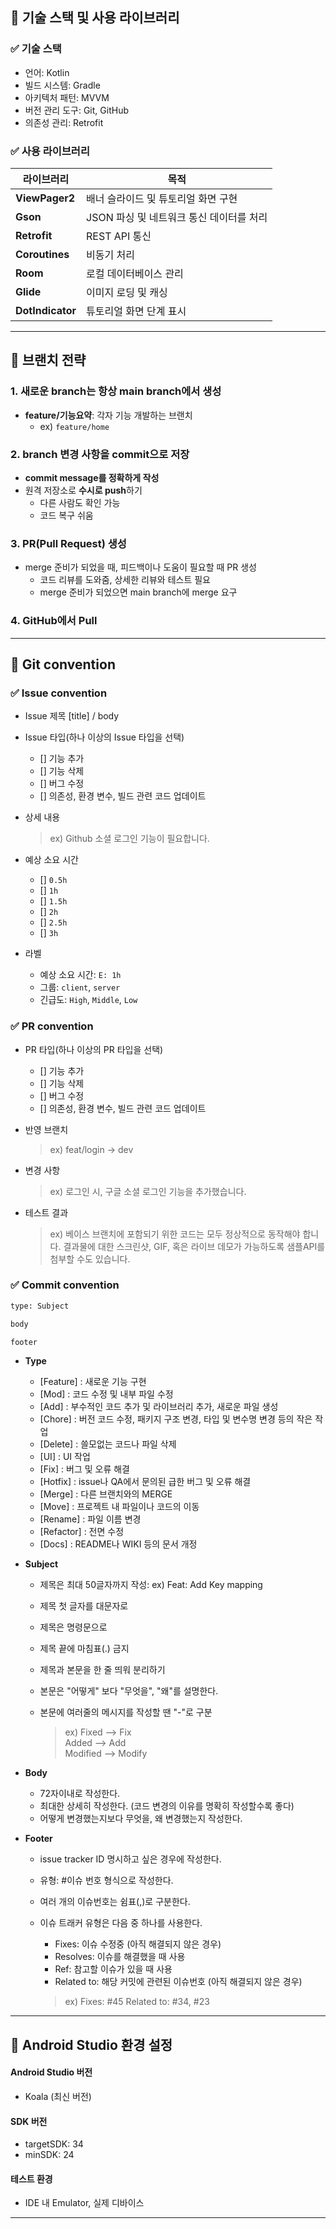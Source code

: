 ## 📌 기술 스택 및 사용 라이브러리

  ### ✅ 기술 스택
  
  - 언어: Kotlin
  - 빌드 시스템: Gradle
  - 아키텍처 패턴: MVVM
  - 버전 관리 도구: Git, GitHub
  - 의존성 관리: Retrofit
  
  ### ✅ 사용 라이브러리
  
  | 라이브러리            | 목적            |
  | ---------------- | ------------- |
  | **ViewPager2**     | 배너 슬라이드 및 튜토리얼 화면 구현   |
  | **Gson**     | JSON 파싱 및 네트워크 통신 데이터를 처리   |
  | **Retrofit**     | REST API 통신   |
  | **Coroutines**   | 비동기 처리        |
  | **Room**         | 로컬 데이터베이스 관리  |
  | **Glide**        | 이미지 로딩 및 캐싱   |
  | **DotIndicator** | 튜토리얼 화면 단계 표시 |

---

## 📌 브랜치 전략

  ### 1. 새로운 branch는 항상 main branch에서 생성
  - **feature/기능요약**: 각자 기능 개발하는 브랜치  
    - ex) `feature/home`
  
  ### 2. branch 변경 사항을 commit으로 저장
  - **commit message를 정확하게 작성**
  - 원격 저장소로 **수시로 push**하기
    - 다른 사람도 확인 가능
    - 코드 복구 쉬움
  
  ### 3. PR(Pull Request) 생성
  - merge 준비가 되었을 때, 피드백이나 도움이 필요할 때 PR 생성
    - 코드 리뷰를 도와줌, 상세한 리뷰와 테스트 필요
    - merge 준비가 되었으면 main branch에 merge 요구
  
  ### 4. GitHub에서 Pull

---

## 📌 Git convention

  ### ✅ Issue convention
  
  - Issue 제목 [title] / body
  - Issue 타입(하나 이상의 Issue 타입을 선택)
    - [] 기능 추가
    - [] 기능 삭제
    - [] 버그 수정
    - [] 의존성, 환경 변수, 빌드 관련 코드 업데이트
  - 상세 내용
    > ex) Github 소셜 로그인 기능이 필요합니다.
  - 예상 소요 시간
    - [] `0.5h`
    - [] `1h`
    - [] `1.5h`
    - [] `2h`
    - [] `2.5h`
    - [] `3h`
    
  - 라벨
    - 예상 소요 시간: `E: 1h`
    - 그룹: `client`, `server`
    - 긴급도: `High`, `Middle`, `Low`


### ✅ PR convention

* PR 타입(하나 이상의 PR 타입을 선택)
  - [] 기능 추가
  - [] 기능 삭제
  - [] 버그 수정
  - [] 의존성, 환경 변수, 빌드 관련 코드 업데이트

* 반영 브랜치
  > ex) feat/login -> dev

* 변경 사항
  > ex) 로그인 시, 구글 소셜 로그인 기능을 추가했습니다.

* 테스트 결과
  > ex) 베이스 브랜치에 포함되기 위한 코드는 모두 정상적으로 동작해야 합니다. 결과물에 대한 스크린샷, GIF, 혹은 라이브 데모가 가능하도록 샘플API를 첨부할 수도 있습니다.


### ✅ Commit convention

```bash
type: Subject

body

footer
```

- **Type**

  * [Feature] : 새로운 기능 구현
  * [Mod] : 코드 수정 및 내부 파일 수정
  * [Add] : 부수적인 코드 추가 및 라이브러리 추가, 새로운 파일 생성
  * [Chore] : 버전 코드 수정, 패키지 구조 변경, 타입 및 변수명 변경 등의 작은 작업
  * [Delete] : 쓸모없는 코드나 파일 삭제
  * [UI] : UI 작업
  * [Fix] : 버그 및 오류 해결
  * [Hotfix] : issue나 QA에서 문의된 급한 버그 및 오류 해결
  * [Merge] : 다른 브랜치와의 MERGE
  * [Move] : 프로젝트 내 파일이나 코드의 이동
  * [Rename] : 파일 이름 변경
  * [Refactor] : 전면 수정
  * [Docs] : README나 WIKI 등의 문서 개정

- **Subject**

  * 제목은 최대 50글자까지 작성: ex) Feat: Add Key mapping  
  * 제목 첫 글자를 대문자로  
  * 제목은 명령문으로  
  * 제목 끝에 마침표(.) 금지  
  * 제목과 본문을 한 줄 띄워 분리하기  
  * 본문은 "어떻게" 보다 "무엇을", "왜"를 설명한다.  
  * 본문에 여러줄의 메시지를 작성할 땐 "-"로 구분 

    > ex)
    > Fixed --> Fix   
    > Added --> Add   
    > Modified --> Modify   

- **Body**
  
  * 72자이내로 작성한다.
  * 최대한 상세히 작성한다. (코드 변경의 이유를 명확히 작성할수록 좋다)
  * 어떻게 변경했는지보다 무엇을, 왜 변경했는지 작성한다.

- **Footer**
  
  * issue tracker ID 명시하고 싶은 경우에 작성한다.
  * 유형: #이슈 번호 형식으로 작성한다.
  * 여러 개의 이슈번호는 쉼표(,)로 구분한다.
  * 이슈 트래커 유형은 다음 중 하나를 사용한다.
  
    - Fixes: 이슈 수정중 (아직 해결되지 않은 경우)
    - Resolves: 이슈를 해결했을 때 사용
    - Ref: 참고할 이슈가 있을 때 사용
    - Related to: 해당 커밋에 관련된 이슈번호 (아직 해결되지 않은 경우)
  
    > ex) Fixes: #45 Related to: #34, #23

---

## 📌 Android Studio 환경 설정

#### Android Studio 버전

- Koala (최신 버전)

#### SDK 버전

- targetSDK: 34
- minSDK: 24

#### 테스트 환경

- IDE 내 Emulator, 실제 디바이스

---


